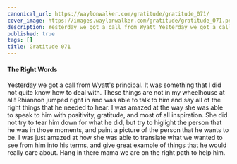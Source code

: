 ```yaml
---
canonical_url: https://waylonwalker.com/gratitude/gratitude_071/
cover_image: https://images.waylonwalker.com/gratitude/gratitude_071.png
description: Yesterday we got a call from Wyatt Yesterday we got a call from Wyatt
published: true
tags: []
title: Gratitude 071
---
```


#### The Right Words

Yesterday we got a call from Wyatt's principal.  It was something that I did not quite know how to deal with.  These things are not in my wheelhouse at all!  Rhiannon jumped right in and was able to talk to him and say all of the right things that he needed to hear.  I was amazed at the way she was able to speak to him with positivity, gratitude, and most of all inspiration.  She did not try to tear him down for what he did, but try to higlight the person that he was in those moments, and paint a picture of the person that he wants to be.  I was just amazed at how she was able to translate what we wanted to see from him into his terms, and give great example of things that he would really care about.  Hang in there mama we are on the right path to help him.